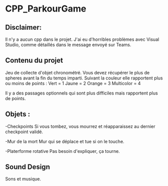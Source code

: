 # CPP_ParkourGame
 
## Disclaimer:
Il n'y a aucun cpp dans le projet. J'ai eu d'horribles problèmes avec Visual Studio, comme détaillés dans le message envoyé sur Teams.

## Contenu du projet

Jeu de collecte d'objet chronométré.
Vous devez récupérer le plus de spheres avant la fin du temps imparti. Suivant la couleur elle rapportent plus ou moins de points :
Vert = 1
Jaune = 2
Orange = 3
Multicolor = 4

Il y a des passages optionnels qui sont plus difficiles mais rapportent plus de points.

## Objets : 
-Checkpoints
Si vous tombez, vous mourrez et réapparaissez au dernier checkpoint validé.

-Mur de la mort
Mur qui se déplace et tue si on le touche.

-Platerforme rotative
Pas besoin d'expliquer, ça tourne.

## Sound Design
Sons et musique.


